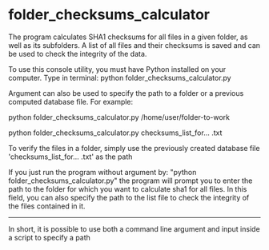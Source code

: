 # folder_checksums_calculator
The program calculates SHA1 checksums for all files in a given folder, as well as its subfolders. A list of all files and their checksums is saved and can be used to check the integrity of the data.

To use this console utility, you must have Python installed on your computer.
Type in terminal: python folder_checksums_calculator.py

Argument can also be used to specify the path to a folder or a previous computed database file. For example:

python folder_checksums_calculator.py /home/user/folder-to-work

python folder_checksums_calculator.py checksums_list_for... .txt

To verify the files in a folder, simply use the previously created database file 'checksums_list_for... .txt' as the path

If you just run the program without argument by: "python folder_checksums_calculator.py"
the program will prompt you to enter the path to the folder for which you want to calculate sha1 for all files. In this field, you can also specify the path to the list file to check the integrity of the files contained in it.

--------
In short, it is possible to use both a command line argument and input inside a script to specify a path
